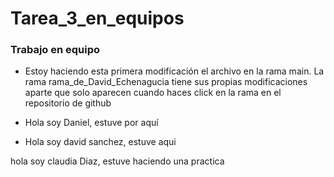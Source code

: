 # Tarea_3_en_equipos
### Trabajo en equipo

- Estoy haciendo esta primera modificación el archivo en la rama main. La rama rama_de_David_Echenagucia tiene sus propias modificaciones aparte que solo aparecen cuando haces click en la rama en el repositorio de github

- Hola soy Daniel, estuve por aquí
- Hola soy david sanchez, estuve aqui

hola soy claudia Diaz, estuve haciendo una practica